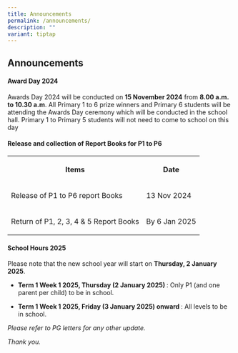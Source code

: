 ```yaml
---
title: Announcements
permalink: /announcements/
description: ""
variant: tiptap
---
```

<h2>Announcements</h2>
<p></p>
<h4><strong>Award Day 2024</strong></h4>
<p>Awards Day 2024 will be conducted on <strong>15 November 2024</strong> from <strong>8.00 a.m. to 10.30 a.m</strong>.
All Primary 1 to 6 prize winners and Primary 6 students will be attending
the Awards Day ceremony which will be conducted in the school hall. Primary
1 to Primary 5 students will not need to come to school on this day</p>
<p></p>
<h4><strong>Release and collection of Report Books for P1 to P6</strong></h4>
<table style="minWidth: 50px">
<colgroup>
<col>
<col>
</colgroup>
<tbody>
<tr>
<th rowspan="1" colspan="1">
<p>Items</p>
</th>
<th rowspan="1" colspan="1">
<p>Date</p>
</th>
</tr>
<tr>
<td rowspan="1" colspan="1">
<p>Release of P1 to P6 report Books</p>
</td>
<td rowspan="1" colspan="1">
<p>13 Nov 2024</p>
</td>
</tr>
<tr>
<td rowspan="1" colspan="1">
<p>Return of P1, 2, 3, 4 &amp; 5 Report Books</p>
</td>
<td rowspan="1" colspan="1">
<p>By 6 Jan 2025</p>
</td>
</tr>
</tbody>
</table>
<p></p>
<h4><strong>School Hours 2025</strong></h4>
<p>Please note that the new school year will start on <strong>Thursday, 2 January 2025</strong>.</p>
<ul data-tight="true" class="tight">
<li>
<p><strong>Term 1 Week 1 2025, Thursday (2 January 2025) </strong>: Only
P1 (and one parent per child) to be in school.</p>
</li>
<li>
<p><strong>Term 1 Week 1 2025, Friday (3 January 2025) onward </strong>:
All levels to be in school.</p>
</li>
</ul>
<p></p>
<p></p>
<p></p>
<p><em>Please refer to PG letters for any other update.</em>
</p>
<p><em>Thank you.</em>
</p>